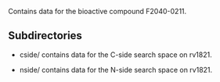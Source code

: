 Contains data for the bioactive compound F2040-0211.

## Subdirectories

- cside/ contains data for the C-side search space on rv1821.

- nside/ contains data for the N-side search space on rv1821.

